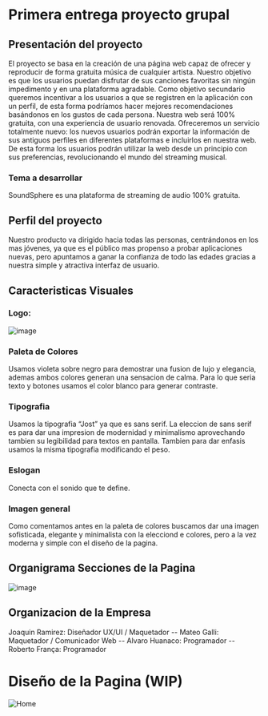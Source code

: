 # Primera entrega proyecto grupal

## Presentación del proyecto
 El proyecto se basa en la creación de una página web capaz de ofrecer y reproducir de forma gratuita música de cualquier artista. Nuestro objetivo es que los usuarios puedan disfrutar de sus canciones favoritas sin ningún impedimento y en una plataforma agradable. Como objetivo secundario queremos incentivar a los usuarios a que se registren en la aplicación con un perfil, de esta forma podríamos hacer mejores recomendaciones basándonos en los gustos de cada persona.
 Nuestra web será 100% gratuita, con una experiencia de usuario renovada. Ofreceremos un servicio totalmente nuevo: los nuevos usuarios podrán exportar la información de sus antiguos perfiles en diferentes plataformas e incluirlos en nuestra web. De esta forma los usuarios podrán utilizar la web desde un principio con sus preferencias, revolucionando el mundo del streaming musical. 
### Tema a desarrollar
 SoundSphere es una plataforma de streaming de audio 100% gratuita.
  
## Perfil del proyecto
 Nuestro producto va dirigido hacia todas las personas, centrándonos en los mas jóvenes, ya que es el público mas propenso a probar aplicaciones nuevas, pero apuntamos a ganar la confianza de todo las edades gracias a nuestra simple y atractiva interfaz de usuario.

## Caracteristicas Visuales
### Logo: 
 ![image](https://github.com/user-attachments/assets/68237930-0cb7-4318-8062-42f19d97edc6)
### Paleta de Colores
 Usamos violeta sobre negro para demostrar una fusion de lujo y elegancia, ademas ambos colores generan una sensacion de calma.
 Para lo que seria texto y botones usamos el color blanco para generar contraste.
### Tipografia
 Usamos la tipografia “Jost” ya que es sans serif. La eleccion de sans serif es para dar una impresion de modernidad y minimalismo aprovechando tambien su legibilidad para textos en pantalla. Tambien para dar enfasis usamos la misma tipografia modificando el peso.
### Eslogan
 Conecta con el sonido que te define.
### Imagen general
 Como comentamos antes en la paleta de colores buscamos dar una imagen sofisticada, elegante y minimalista con la elecciond e colores, pero a la vez moderna y simple con el diseño de la pagina.
 
## Organigrama Secciones de la Pagina
 ![image](https://github.com/user-attachments/assets/095a56db-be3d-4e42-af19-e158e84624c0)

## Organizacion de la Empresa
 Joaquin Ramirez: Diseñador UX/UI / Maquetador --
 Mateo Galli: Maquetador / Comunicador Web --
 Alvaro Huanaco: Programador --
 Roberto França: Programador



# Diseño de la Pagina (WIP)
 ![Home](https://github.com/user-attachments/assets/485b005b-2f6d-440b-890b-f00f5711cf15)
 
